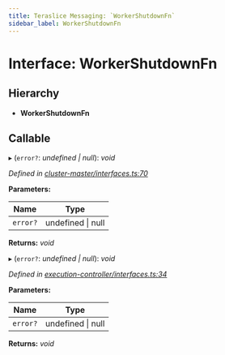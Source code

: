 ```yaml
---
title: Teraslice Messaging: `WorkerShutdownFn`
sidebar_label: WorkerShutdownFn
---
```


# Interface: WorkerShutdownFn

## Hierarchy

* **WorkerShutdownFn**

## Callable

▸ (`error?`: *undefined | null*): *void*

*Defined in [cluster-master/interfaces.ts:70](https://github.com/terascope/teraslice/blob/a3992c27/packages/teraslice-messaging/src/cluster-master/interfaces.ts#L70)*

**Parameters:**

Name | Type |
------ | ------ |
`error?` | undefined \| null |

**Returns:** *void*

▸ (`error?`: *undefined | null*): *void*

*Defined in [execution-controller/interfaces.ts:34](https://github.com/terascope/teraslice/blob/a3992c27/packages/teraslice-messaging/src/execution-controller/interfaces.ts#L34)*

**Parameters:**

Name | Type |
------ | ------ |
`error?` | undefined \| null |

**Returns:** *void*
